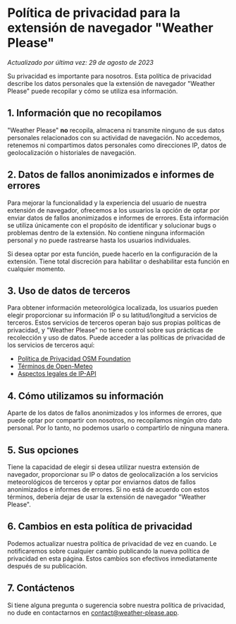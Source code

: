 # Política de privacidad para la extensión de navegador "Weather Please"

_Actualizado por última vez: 29 de agosto de 2023_

Su privacidad es importante para nosotros. Esta política de privacidad describe los datos personales que la extensión de navegador "Weather Please" puede recopilar y cómo se utiliza esa información.

## 1. Información que no recopilamos

"Weather Please" **no** recopila, almacena ni transmite ninguno de sus datos personales relacionados con su actividad de navegación. No accedemos, retenemos ni compartimos datos personales como direcciones IP, datos de geolocalización o historiales de navegación.

## 2. Datos de fallos anonimizados e informes de errores

Para mejorar la funcionalidad y la experiencia del usuario de nuestra extensión de navegador, ofrecemos a los usuarios la opción de optar por enviar datos de fallos anonimizados e informes de errores. Esta información se utiliza únicamente con el propósito de identificar y solucionar bugs o problemas dentro de la extensión. No contiene ninguna información personal y no puede rastrearse hasta los usuarios individuales.

Si desea optar por esta función, puede hacerlo en la configuración de la extensión. Tiene total discreción para habilitar o deshabilitar esta función en cualquier momento.

## 3. Uso de datos de terceros

Para obtener información meteorológica localizada, los usuarios pueden elegir proporcionar su información IP o su latitud/longitud a servicios de terceros. Estos servicios de terceros operan bajo sus propias políticas de privacidad, y "Weather Please" no tiene control sobre sus prácticas de recolección y uso de datos. Puede acceder a las políticas de privacidad de los servicios de terceros aquí:

- [Política de Privacidad OSM Foundation](https://wiki.osmfoundation.org/wiki/Privacy_Policy)
- [Términos de Open-Meteo](https://open-meteo.com/en/terms)
- [Aspectos legales de IP-API](https://ip-api.com/docs/legal)

## 4. Cómo utilizamos su información

Aparte de los datos de fallos anonimizados y los informes de errores, que puede optar por compartir con nosotros, no recopilamos ningún otro dato personal. Por lo tanto, no podemos usarlo o compartirlo de ninguna manera.

## 5. Sus opciones

Tiene la capacidad de elegir si desea utilizar nuestra extensión de navegador, proporcionar su IP o datos de geolocalización a los servicios meteorológicos de terceros y optar por enviarnos datos de fallos anonimizados e informes de errores. Si no está de acuerdo con estos términos, debería dejar de usar la extensión de navegador "Weather Please".

## 6. Cambios en esta política de privacidad

Podemos actualizar nuestra política de privacidad de vez en cuando. Le notificaremos sobre cualquier cambio publicando la nueva política de privacidad en esta página. Estos cambios son efectivos inmediatamente después de su publicación.

## 7. Contáctenos

Si tiene alguna pregunta o sugerencia sobre nuestra política de privacidad, no dude en contactarnos en [contact@weather-please.app](mailto:contact@weather-please.app).
